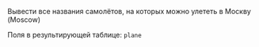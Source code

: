 Вывести все названия самолётов, на которых можно улететь в Москву (Moscow)

Поля в результирующей таблице:
`plane`